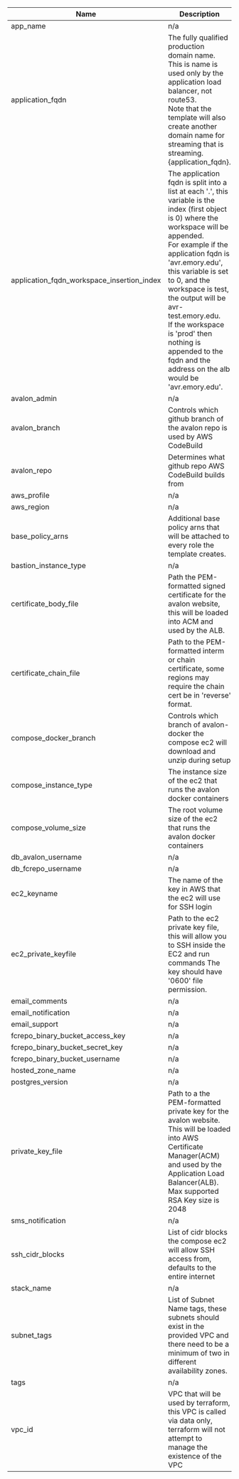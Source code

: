 | Name | Description | Type | Default | Required |
|------|-------------|------|---------|:--------:|
| app\_name | n/a | `string` | `"avalon"` | no |
| application\_fqdn | The fully qualified production domain name. This is name is used only by the application load balancer, not route53.<br>    Note that the template will also create another domain name for streaming that is streaming.{application\_fqdn}. | `string` | n/a | yes |
| application\_fqdn\_workspace\_insertion\_index | The application fqdn is split into a list at each '.', this variable is the index (first object is 0) where the workspace will be appended.<br>    For example if the application fqdn is 'avr.emory.edu', this variable is set to 0, and the workspace is test, the output will be avr-test.emory.edu.<br>    If the workspace is 'prod' then nothing is appended to the fqdn and the address on the alb would be 'avr.emory.edu'. | `number` | `0` | no |
| avalon\_admin | n/a | `string` | `"admin@example.com"` | no |
| avalon\_branch | Controls which github branch of the avalon repo is used by AWS CodeBuild | `string` | `"main"` | no |
| avalon\_repo | Determines what github repo AWS CodeBuild builds from | `string` | `"https://github.com/emory-libraries/avalon"` | no |
| aws\_profile | n/a | `string` | `"default"` | no |
| aws\_region | n/a | `string` | `"us-east-1"` | no |
| base\_policy\_arns | Additional base policy arns that will be attached to every role the template creates. | `list(string)` | `[]` | no |
| bastion\_instance\_type | n/a | `string` | `"t2.micro"` | no |
| certificate\_body\_file | Path the PEM-formatted signed certificate for the avalon website, this will be loaded into ACM and used by the ALB. | `string` | n/a | yes |
| certificate\_chain\_file | Path to the PEM-formatted interm or chain certificate, some regions may require the chain cert be in 'reverse' format. | `string` | n/a | yes |
| compose\_docker\_branch | Controls which branch of avalon-docker the compose ec2 will download and unzip during setup | `string` | `"aws_min"` | no |
| compose\_instance\_type | The instance size of the ec2 that runs the avalon docker containers | `string` | `"t3.large"` | no |
| compose\_volume\_size | The root volume size of the ec2 that runs the avalon docker containers | `number` | `150` | no |
| db\_avalon\_username | n/a | `string` | `"dbavalon"` | no |
| db\_fcrepo\_username | n/a | `string` | `"dbfcrepo"` | no |
| ec2\_keyname | The name of the key in AWS that the ec2 will use for SSH login | `string` | n/a | yes |
| ec2\_private\_keyfile | Path to the ec2 private key file, this will allow you to SSH inside the EC2 and run commands The key should have '0600' file permission. | `string` | n/a | yes |
| email\_comments | n/a | `string` | n/a | yes |
| email\_notification | n/a | `string` | n/a | yes |
| email\_support | n/a | `string` | n/a | yes |
| fcrepo\_binary\_bucket\_access\_key | n/a | `string` | n/a | yes |
| fcrepo\_binary\_bucket\_secret\_key | n/a | `string` | n/a | yes |
| fcrepo\_binary\_bucket\_username | n/a | `string` | n/a | yes |
| hosted\_zone\_name | n/a | `string` | n/a | yes |
| postgres\_version | n/a | `string` | `"10.6"` | no |
| private\_key\_file | Path to a the PEM-formatted private key for the avalon website. This will be loaded into AWS Certificate Manager(ACM) and used by the Application Load Balancer(ALB). Max supported RSA Key size is 2048 | `string` | n/a | yes |
| sms\_notification | n/a | `string` | n/a | yes |
| ssh\_cidr\_blocks | List of cidr blocks the compose ec2 will allow SSH access from, defaults to the entire internet | `list(string)` | <pre>[<br>  "0.0.0.0/0"<br>]</pre> | no |
| stack\_name | n/a | `string` | `"stack"` | no |
| subnet\_tags | List of Subnet Name tags, these subnets should exist in the provided VPC and there need to be a minimum of two in different availability zones. | `list(string)` | n/a | yes |
| tags | n/a | `map(string)` | `{}` | no |
| vpc\_id | VPC that will be used by terraform, this VPC is called via data only, terraform will not attempt to manage the existence of the VPC | `string` | n/a | yes |
